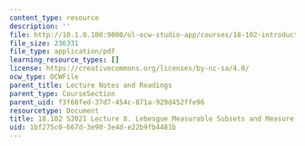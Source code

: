 ```yaml
---
content_type: resource
description: ''
file: http://10.1.0.100:9000/ol-ocw-studio-app/courses/18-102-introduction-to-functional-analysis-spring-2021/1bf275c0667d3e903e4de22b9fb4481b_MIT18_102s21_lec8.pdf
file_size: 236331
file_type: application/pdf
learning_resource_types: []
license: https://creativecommons.org/licenses/by-nc-sa/4.0/
ocw_type: OCWFile
parent_title: Lecture Notes and Readings
parent_type: CourseSection
parent_uid: f3f68fed-37d7-454c-871a-929d452ffe96
resourcetype: Document
title: 18.102 S2021 Lecture 8. Lebesgue Measurable Subsets and Measure
uid: 1bf275c0-667d-3e90-3e4d-e22b9fb4481b
---
```

